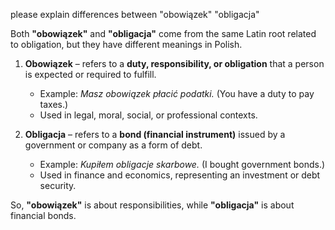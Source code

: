 please explain differences between "obowiązek" "obligacja"

Both **"obowiązek"** and **"obligacja"** come from the same Latin root related to obligation, but they have different meanings in Polish.  

1. **Obowiązek** – refers to a **duty, responsibility, or obligation** that a person is expected or required to fulfill.  
   - Example: *Masz obowiązek płacić podatki.* (You have a duty to pay taxes.)  
   - Used in legal, moral, social, or professional contexts.  

2. **Obligacja** – refers to a **bond (financial instrument)** issued by a government or company as a form of debt.  
   - Example: *Kupiłem obligacje skarbowe.* (I bought government bonds.)  
   - Used in finance and economics, representing an investment or debt security.  

So, **"obowiązek"** is about responsibilities, while **"obligacja"** is about financial bonds.
